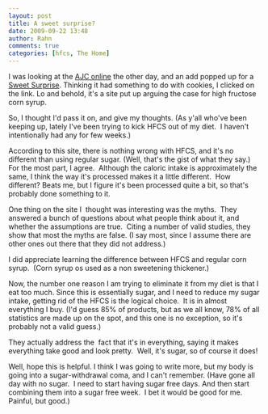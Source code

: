 ```yaml
---
layout: post
title: A sweet surprise?
date: 2009-09-22 13:48
author: Rahn
comments: true
categories: [hfcs, The Home]
---
```

I was looking at the <a href="http://www.ajc.com">AJC online</a> the other day, and an add popped up for a <a href="http://sweetsurprise.com/">Sweet Surprise</a>. Thinking it had something to do with cookies, I clicked on the link. Lo and behold, it's a site put up arguing the case for high fructose corn syrup.

So, I thought I'd pass it on, and give my thoughts. (As y'all who've been keeping up, lately I've been trying to kick HFCS out of my diet.  I haven't intentionally had any for few weeks.) 

According to this site, there is nothing wrong with HFCS, and it's no different than using regular sugar. (Well, that's the gist of what they say.)  For the most part, I agree.  Although the caloric intake is approximately the same, I think the way it's processed makes it a little different.  How different? Beats me, but I figure it's been processed quite a bit, so that's probably done something to it.

One thing on the site I  thought was interesting was the myths.  They answered a bunch of questions about what people think about it, and whether the assumptions are true.  Citing a number of valid studies, they show that most the myths are false. (I say most, since I assume there are other ones out there that they did not address.)

I did appreciate learning the difference between HFCS and regular corn syrup.  (Corn syrup os used as a non sweetening thickener.)

Now, the number one reason I am trying to eliminate it from my diet is that I eat too much. Since this is essentially sugar, and I need to reduce my sugar intake, getting rid of the HFCS is the logical choice.  It is in almost everything I buy. (I'd guess 85% of products, but as we all know, 78% of all statistics are made up on the spot, and this one is no exception, so it's probably not a valid guess.)

They actually address the  fact that it's in everything, saying it makes everything take good and look pretty.  Well, it's sugar, so of course it does!

Well, hope this is helpful. I think I was going to write more, but my body is going into a sugar-withdrawal coma, and I can't remember. (Have gone all day with no sugar.  I need to start having sugar free days. And then start combining them into a sugar free week.  I bet it would be good for me. Painful, but good.)
